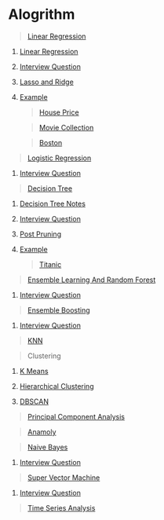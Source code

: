 # Alogrithm
  
  >[Linear Regression](https://github.com/abhishek96negi/Machine-Learning/tree/master/Linear%20Regression)
    
   1. [Linear Regression](https://github.com/abhishek96negi/Machine-Learning/blob/master/Linear%20Regression/Notes/Linear%20Regression.ipynb) 
    
   2. [Interview Question](https://github.com/abhishek96negi/Machine-Learning/blob/master/Linear%20Regression/Notes/Interview%20Question.odt)
 
   3. [Lasso and Ridge](https://github.com/abhishek96negi/Machine-Learning/blob/master/Linear%20Regression/Regression/Lasso%20and%20Ridge.ipynb)
  
   4. [Example](https://github.com/abhishek96negi/Machine-Learning/tree/master/Linear%20Regression/Example)
   
       > [House Price](https://github.com/abhishek96negi/Machine-Learning/blob/master/Linear%20Regression/Example/House%20Price/House%20Price.ipynb)
   
       > [Movie Collection](https://github.com/abhishek96negi/Machine-Learning/blob/master/Linear%20Regression/Example/Movie%20Collection/Movie%20Collection.ipynb)
      
       > [Boston](https://github.com/abhishek96negi/Machine-Learning/blob/master/Linear%20Regression/Example/Boston.ipynb)
  
  > [Logistic Regression](https://github.com/abhishek96negi/Machine-Learning/blob/master/Logistic%20Regression/Logistic%20Regression.ipynb)
    
   1. [Interview Question](https://github.com/abhishek96negi/Machine-Learning/blob/master/Logistic%20Regression/Interview%20Question.odt)

  > [Decision Tree](https://github.com/abhishek96negi/Machine-Learning/tree/master/Decision%20Tree)
  
   1. [Decision Tree Notes](https://github.com/abhishek96negi/Machine-Learning/blob/master/Decision%20Tree/Decision%20Tree%20.ipynb)
    
   2. [Interview Question](https://github.com/abhishek96negi/Machine-Learning/blob/master/Decision%20Tree/Interview%20Question.odt)
    
   3. [Post Pruning](https://github.com/abhishek96negi/Machine-Learning/blob/master/Decision%20Tree/Post%20Pruning.ipynb)
    
   4. [Example](https://github.com/abhishek96negi/Machine-Learning/tree/master/Decision%20Tree/Example)
    
       > [Titanic](https://github.com/abhishek96negi/Machine-Learning/blob/master/Decision%20Tree/Example/Titanic.ipynb)

  
  > [Ensemble Learning And Random Forest](https://github.com/abhishek96negi/Machine-Learning/blob/master/Ensemble%20Learning%20And%20Random%20Forest/EnsembleLearningAndRandomForest.ipynb)
    
   1. [Interview Question](https://github.com/abhishek96negi/Machine-Learning/blob/master/Ensemble%20Learning%20And%20Random%20Forest/Interview%20Question.odt)

  >[Ensemble Boosting](https://github.com/abhishek96negi/Machine-Learning/blob/master/Ensemble%20Boosting/Boosting.ipynb)

   1. [Interview Question](https://github.com/abhishek96negi/Machine-Learning/blob/master/Ensemble%20Boosting/Interview%20Question.odt)

  > [KNN](https://github.com/abhishek96negi/Machine-Learning/blob/master/KNN/KNN_CrossValidation.ipynb)

  >Clustering
  
   1. [K Means](https://github.com/abhishek96negi/Machine-Learning/blob/master/K%20Means%20Clustering/K%20Means.ipynb)
    
   2. [Hierarchical Clustering](https://github.com/abhishek96negi/Machine-Learning/blob/master/Hierarchical%20Clustering/Hierarchical.ipynb)
    
   3. [DBSCAN](https://github.com/abhishek96negi/Machine-Learning/blob/master/DBSCAN/DBSCAN.ipynb)

  > [Principal Component Analysis](https://github.com/abhishek96negi/Machine-Learning/blob/master/PCA/PCA.ipynb)

  > [Anamoly](https://github.com/abhishek96negi/Machine-Learning/blob/master/Anamoly/Anamoly%20Detection.ipynb)

  > [Naive Bayes](https://github.com/abhishek96negi/Machine-Learning/blob/master/Naive%20Bayes/Naive%20Bayes.ipynb) 
    
   1. [Interview Question](https://github.com/abhishek96negi/Machine-Learning/blob/master/Naive%20Bayes/Interview%20Question.odt)

  > [Super Vector Machine](https://github.com/abhishek96negi/Machine-Learning/blob/master/Super%20Vector%20Machine/Support%20Vector%20Machines.ipynb)
  
   1. [Interview Question](https://github.com/abhishek96negi/Machine-Learning/blob/master/Super%20Vector%20Machine/Interview%20Question.odt)
  
  >[Time Series Analysis](https://github.com/abhishek96negi/Machine-Learning/blob/master/Time%20Series/Time%20Series%20Analysis.ipynb)
 
 
